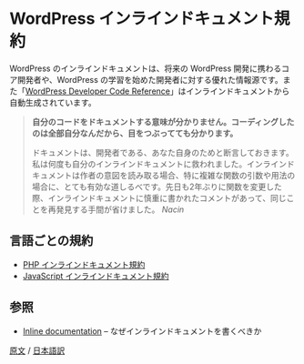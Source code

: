 <!-- 
# Inline Documentation Standards
 -->
# WordPress インラインドキュメント規約

<!-- 
Inline documentation provides a good resource for core developers in future development, and other developers when learning about WordPress. It also provides the information necessary to populate the <a href="http://developer.wordpress.org/reference/">WordPress developer code reference</a>.
 -->
WordPress のインラインドキュメントは、将来の WordPress 開発に携わるコア開発者や、WordPress の学習を始めた開発者に対する優れた情報源です。また「[WordPress Developer Code Reference](https://developer.wordpress.org/reference/)」はインラインドキュメントから自動生成されています。
<!-- 
<blockquote>
<strong>I don't need to document my code. I wrote all of it - know it like the back of my hand.</strong>

"I would argue that, separately, documentation <em>is also</em> for you, the developer. I've found quite often that my inline documentation can be a very effective breadcrumb trail when establishing one's own intent, particularly with regard to complex function arguments and usage. And it's also helpful to return to a function two years later and find a paragraph in the inline documentation that describes, in meticulous fashion, something that I otherwise would have had to rediscover all over again." <em>- Nacin</em>
</blockquote>
 -->
> **自分のコードをドキュメントする意味が分かりません。コーディングしたのは全部自分なんだから、目をつぶってても分かります。**
> 
> ドキュメントは、開発者である、あなた自身のためと断言しておきます。私は何度も自分のインラインドキュメントに救われました。インラインドキュメントは作者の意図を読み取る場合、特に複雑な関数の引数や用法の場合に、とても有効な道しるべです。先日も2年ぶりに関数を変更した際、インラインドキュメントに慎重に書かれたコメントがあって、同じことを再発見する手間が省けました。 *Nacin*

<!-- 
<h2>Language-specific Standards</h2>
 -->
## 言語ごとの規約

<!-- 
<ul class="sub-menu">
	<li><a title="PHP Documentation Standards" href="https://developer.wordpress.org/coding-standards/inline-documentation-standards/php/">PHP Documentation Standards</a></li>
	<li><a href="https://developer.wordpress.org/coding-standards/inline-documentation-standards/javascript/">JavaScript Documentation Standards</a></li>
</ul>
 -->
- [PHP インラインドキュメント規約](https://ja.wordpress.org/team/handbook/coding-standards/inline-documentation-standards/php/)
- [JavaScript インラインドキュメント規約](https://ja.wordpress.org/team/handbook/coding-standards/inline-documentation-standards/javascript/)

<!-- 
<h2>Resources</h2>
 -->
## 参照
<!-- 
<ul>
	<li><a href="https://jjj.blog/2012/06/inline-documentation/">Inline documentation</a> - why you should</li>
</ul>
 -->
- [Inline documentation](http://jaco.by/2012/06/04/inline-documentation/) – なぜインラインドキュメントを書くべきか

[原文](https://github.com/WordPress/wpcs-docs/blob/master/inline-documentation-standards.md) / [日本語訳](https://github.com/jawordpressorg/wpcs-docs/blob/master/inline-documentation-standards.md)
